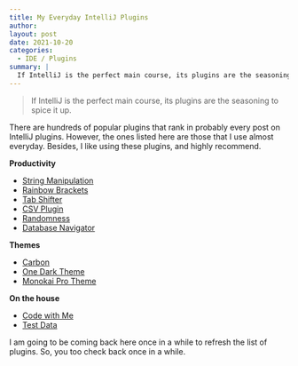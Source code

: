 ```yaml
---
title: My Everyday IntelliJ Plugins
author:
layout: post
date: 2021-10-20
categories:
  - IDE / Plugins
summary: |
  If IntelliJ is the perfect main course, its plugins are the seasoning to spice it up. There are hundreds of popular plugins that rank in probably every post on IntelliJ plugins. However, the ones listed here are those that I use almost everyday. Besides, I like using these plugins, and highly recommend.
---
```


> If IntelliJ is the perfect main course, its plugins are the seasoning to spice it up.

There are hundreds of popular plugins that rank in probably every post on IntelliJ plugins. However, the ones listed here are those that I use almost everyday. Besides, I like using these plugins, and highly recommend.

**Productivity**

- [String Manipulation](https://plugins.jetbrains.com/plugin/2162-string-manipulation)
- [Rainbow Brackets](https://plugins.jetbrains.com/plugin/10080-rainbow-brackets)
- [Tab Shifter](https://plugins.jetbrains.com/plugin/7475-tab-shifter)
- [CSV Plugin](https://plugins.jetbrains.com/plugin/10037-csv/)
- [Randomness](https://plugins.jetbrains.com/plugin/9836-randomness)
- [Database Navigator](https://plugins.jetbrains.com/plugin/1800-database-navigator/)

**Themes**

- [Carbon](https://plugins.jetbrains.com/plugin/12280-carbon)
- [One Dark Theme](https://plugins.jetbrains.com/plugin/11938-one-dark-theme)
- [Monokai Pro Theme](https://plugins.jetbrains.com/plugin/13643-monokai-pro-theme)

**On the house**

- [Code with Me](https://plugins.jetbrains.com/plugin/14896-code-with-me)
- [Test Data](https://plugins.jetbrains.com/plugin/16873-test-data)

I am going to be coming back here once in a while to refresh the list of plugins. So, you too check back once in a while.
